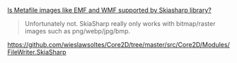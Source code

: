 [Is Metafile images like EMF and WMF supported by Skiasharp library?](https://github.com/mono/SkiaSharp/issues/1314)

> Unfortunately not. SkiaSharp really only works with bitmap/raster images such as png/webp/jpg/bmp.

https://github.com/wieslawsoltes/Core2D/tree/master/src/Core2D/Modules/FileWriter.SkiaSharp
